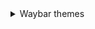 <details>
  <summary> Waybar themes </summary>
   <ol>
  <details>
    <summary> Monochrome </summary> 
    
  ![image](https://raw.githubusercontent.com/gkmax132/hyprland_dotfiles/refs/heads/main/images/waybar/monochrome.png)
  
  </details>
  </ol>
  <ol>
    <details>
      <summary> Personal </summary>

      
    </details>
  </ol>
</details>
